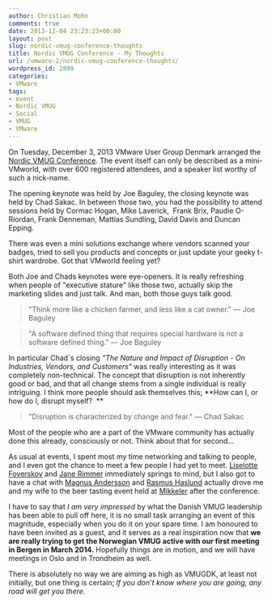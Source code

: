 ```yaml
---
author: Christian Mohn
comments: true
date: 2013-12-04 23:23:23+00:00
layout: post
slug: nordic-vmug-conference-thoughts
title: Nordic VMUG Conference - My Thoughts
url: /vmware-2/nordic-vmug-conference-thoughts/
wordpress_id: 2899
categories:
- VMware
tags:
- event
- Nordic VMUG
- Social
- VMUG
- VMware
---
```


On Tuesday, December 3, 2013 VMware User Group Denmark arranged the[ Nordic VMUG Conference](http://www.vmug.com/p/cm/ld/fid=1760). The event itself can only be described as a mini-VMworld, with over 600 registered attendees, and a speaker list worthy of such a nick-name.

The opening keynote was held by Joe Baguley, the closing keynote was held by Chad Sakac. In between those two, you had the possibility to attend sessions held by Cormac Hogan, Mike Laverick,  Frank Brix, Paudie O-Riordan, Frank Denneman, Mattias Sundling, David Davis and Duncan Epping.
<!--more-->

There was even a mini solutions exchange where vendors scanned your badges, tried to sell you products and concepts or just update your geeky t-shirt wardrobe. Got that VMworld feeling yet?

Both Joe and Chads keynotes were eye-openers. It is really refreshing when people of "executive stature" like those two, actually skip the marketing slides and just talk. And man, both those guys talk good.



<blockquote>"Think more like a chicken farmer, and less like a cat owner."
― Joe Baguley</blockquote>





<blockquote>"A software defined thing that requires special hardware is not a software defined thing."
― Joe Baguley</blockquote>



In particular Chad´s closing _"The Nature and Impact of Disruption - On Industries, Vendors, and Customers"_ was really interesting as it was completely non-technical. The concept that disruption is not inherently good or bad, and that all change stems from a single individual is really intriguing. I think more people should ask themselves this; **How can I, or how do I, disrupt myself?  **



<blockquote>"Disruption is characterized by change and fear."
― Chad Sakac</blockquote>



Most of the people who are a part of the VMware community has actually done this already, consciously or not. Think about that for second...

As usual at events, I spent most my time networking and talking to people, and I even got the chance to meet a few people I had yet to meet. [Liselotte Foverskov](https://twitter.com/LFoverskov) and [Jane Rimmer](https://twitter.com/Rimmergram) immediately springs to mind, but I also got to have a chat with [Magnus Andersson](https://twitter.com/magander3) and [Rasmus Haslund](https://twitter.com/haslund) actually drove me and my wife to the beer tasting event held at [Mikkeler](http://mikkeller.dk/?land=1) after the conference.

I have to say that _I am very impressed_ by what the Danish VMUG leadership has been able to pull off here, it is no small task arranging an event of this magnitude, especially when you do it on your spare time. I am honoured to have been invited as a guest, and it serves as a real inspiration now that **we are really trying to get the Norwegian VMUG active with our first meeting in Bergen in March 2014.** Hopefully things are in motion, and we will have meetings in Oslo and in Trondheim as well.

There is absolutely no way we are aiming as high as VMUGDK, at least not initially, but one thing is certain; _If you don't know where you are going, any road will get you there._
